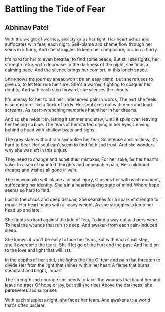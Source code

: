 # Battling the Tide of Fear

## Abhinav Patel

With the weight of worries, anxiety grips her tight,
Her heart aches and suffocates with fear, each night.
Self-blame and shame flow through her veins in a flurry,
And she struggles to keep her composure, in such a hurry.

It's hard for her to even breathe, to find some peace,
But still she fights, her strength refusing to decrease.
In the darkness of the night, she finds a calming pace,
And the silence brings her comfort, in this lonely space.

She knows the journey ahead won't be an easy climb,
But she refuses to give up, to let fear rule her time.
She's a warrior, fighting to conquer her doubts,
And with each step forward, she silences the shouts.

It's uneasy for her to put her undeserved pain in words,
The hurt she feels is so obscure, like a flock of birds.
Her soul cries out with deep and loud screams,
As heart-wrenching memories haunt her in her dreams.

And so she holds it in, letting it simmer and stew,
Until it spills over, leaving her feeling so blue.
The tears of her started drying in her eyes,
Leaving behind a heart with shallow beats and sighs.

The grey skies without rain symbolize her fear,
So intense and limitless, it's hard to bear.
Her soul can't seem to find faith and trust,
And she wonders why she was left in this unjust.

They need to change and admit their mistakes,
For her sake, for her heart's sake.
In a sea of haunted thoughts and unbearable pain,
Her childhood dreams and wishes all gone in vain.

The unavoidable self-blame and soul injury,
Crushes her with each moment, suffocating her identity.
She's in a heartbreaking state of mind,
Where hope seems so hard to find.

Lost in the chaos and deep despair,
She searches for a spark of strength to repair.
Her heart beats with a heavy weight,
As she struggles to keep her head up and fate.

She fights so hard against the tide of fear,
To find a way out and persevere.
To heal the wounds that run so deep,
And awaken from each pain-induced sleep.

She knows it won't be easy to face her fears,
But with each small step, she'll overcome the tears.
She'll let go of the hurt and the past,
And hold on to the love and light that will last.

In the depths of her soul, she fights the tide
Of fear and pain that threaten to divide
Her from the light that shines within her heart
A flame that burns, steadfast and bright, impart

The strength and courage she needs to face
The wounds that haunt her and leave no trace
Of hope or joy, but still she rises
Above the darkness, she perseveres and surprises

With each sleepless night, she faces her fears,
And awakens to a world that's often unclear.